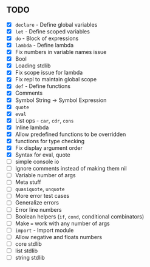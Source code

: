 ## TODO
  - [X] `declare` - Define global variables
  - [X] `let` - Define scoped variables
  - [X] `do` - Block of expressions
  - [X] `lambda` - Define lambda
  - [X] Fix numbers in variable names issue
  - [X] Bool
  - [X] Loading stdlib
  - [X] Fix scope issue for lambda
  - [X] Fix repl to maintain global scope
  - [X] `def` - Define functions
  - [X] Comments
  - [X] Symbol String -> Symbol Expression
  - [X] `quote`
  - [X] `eval`
  - [X] List ops - `car`, `cdr`, `cons`
  - [X] Inline lambda
  - [X] Allow predefined functions to be overridden
  - [X] functions for type checking
  - [X] Fix display argument order
  - [X] Syntax for eval, quote
  - [ ] simple console io
  - [ ] Ignore comments instead of making them nil
  - [ ] Variable number of args
  - [ ] Meta stuff
  - [ ] `quasiquote`, `unquote`
  - [ ] More error test cases
  - [ ] Generalize errors
  - [ ] Error line numbers
  - [ ] Boolean helpers (`if`, `cond`, conditional combinators)
  - [ ] Make `=` work with any number of args
  - [ ] `import` - Import module
  - [ ] Allow negative and floats numbers
  - [ ] core stdlib
  - [ ] list stdlib
  - [ ] string stdlib
